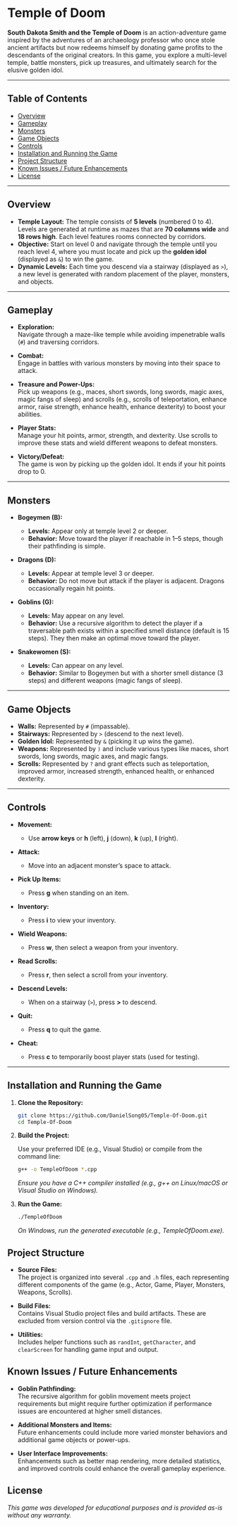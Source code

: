 # Temple of Doom

**South Dakota Smith and the Temple of Doom** is an action-adventure game inspired by the adventures of an archaeology professor who once stole ancient artifacts but now redeems himself by donating game profits to the descendants of the original creators. In this game, you explore a multi-level temple, battle monsters, pick up treasures, and ultimately search for the elusive golden idol.

---

## Table of Contents

- [Overview](#overview)
- [Gameplay](#gameplay)
- [Monsters](#monsters)
- [Game Objects](#game-objects)
- [Controls](#controls)
- [Installation and Running the Game](#installation-and-running-the-game)
- [Project Structure](#project-structure)
- [Known Issues / Future Enhancements](#known-issues--future-enhancements)
- [License](#license)

---

## Overview

- **Temple Layout:** The temple consists of **5 levels** (numbered 0 to 4). Levels are generated at runtime as mazes that are **70 columns wide** and **18 rows high**. Each level features rooms connected by corridors.
- **Objective:** Start on level 0 and navigate through the temple until you reach level 4, where you must locate and pick up the **golden idol** (displayed as `&`) to win the game.
- **Dynamic Levels:** Each time you descend via a stairway (displayed as `>`), a new level is generated with random placement of the player, monsters, and objects.

---

## Gameplay

- **Exploration:**  
  Navigate through a maze-like temple while avoiding impenetrable walls (`#`) and traversing corridors.

- **Combat:**  
  Engage in battles with various monsters by moving into their space to attack.

- **Treasure and Power-Ups:**  
  Pick up weapons (e.g., maces, short swords, long swords, magic axes, magic fangs of sleep) and scrolls (e.g., scrolls of teleportation, enhance armor, raise strength, enhance health, enhance dexterity) to boost your abilities.

- **Player Stats:**  
  Manage your hit points, armor, strength, and dexterity. Use scrolls to improve these stats and wield different weapons to defeat monsters.

- **Victory/Defeat:**  
  The game is won by picking up the golden idol. It ends if your hit points drop to 0.

---

## Monsters

- **Bogeymen (B):**  
  - **Levels:** Appear only at temple level 2 or deeper.  
  - **Behavior:** Move toward the player if reachable in 1–5 steps, though their pathfinding is simple.

- **Dragons (D):**  
  - **Levels:** Appear at temple level 3 or deeper.  
  - **Behavior:** Do not move but attack if the player is adjacent. Dragons occasionally regain hit points.

- **Goblins (G):**  
  - **Levels:** May appear on any level.  
  - **Behavior:** Use a recursive algorithm to detect the player if a traversable path exists within a specified smell distance (default is 15 steps). They then make an optimal move toward the player.

- **Snakewomen (S):**  
  - **Levels:** Can appear on any level.  
  - **Behavior:** Similar to Bogeymen but with a shorter smell distance (3 steps) and different weapons (magic fangs of sleep).

---

## Game Objects

- **Walls:** Represented by `#` (impassable).
- **Stairways:** Represented by `>` (descend to the next level).
- **Golden Idol:** Represented by `&` (picking it up wins the game).
- **Weapons:** Represented by `)` and include various types like maces, short swords, long swords, magic axes, and magic fangs.
- **Scrolls:** Represented by `?` and grant effects such as teleportation, improved armor, increased strength, enhanced health, or enhanced dexterity.

---

## Controls

- **Movement:**  
  - Use **arrow keys** or **h** (left), **j** (down), **k** (up), **l** (right).
  
- **Attack:**  
  - Move into an adjacent monster’s space to attack.
  
- **Pick Up Items:**  
  - Press **g** when standing on an item.
  
- **Inventory:**  
  - Press **i** to view your inventory.
  
- **Wield Weapons:**  
  - Press **w**, then select a weapon from your inventory.
  
- **Read Scrolls:**  
  - Press **r**, then select a scroll from your inventory.
  
- **Descend Levels:**  
  - When on a stairway (`>`), press **>** to descend.
  
- **Quit:**  
  - Press **q** to quit the game.
  
- **Cheat:**  
  - Press **c** to temporarily boost player stats (used for testing).

---

## Installation and Running the Game

1. **Clone the Repository:**
   ```bash
   git clone https://github.com/DanielSong05/Temple-Of-Doom.git
   cd Temple-Of-Doom
2. **Build the Project:**

   Use your preferred IDE (e.g., Visual Studio) or compile from the command line:

   ```bash
   g++ -o TempleOfDoom *.cpp
   ```

   *Ensure you have a C++ compiler installed (e.g., g++ on Linux/macOS or Visual Studio on Windows).*

3. **Run the Game:**

   ```bash
   ./TempleOfDoom
   ```

   *On Windows, run the generated executable (e.g., TempleOfDoom.exe).*

## Project Structure

- **Source Files:**  
  The project is organized into several `.cpp` and `.h` files, each representing different components of the game (e.g., Actor, Game, Player, Monsters, Weapons, Scrolls).

- **Build Files:**  
  Contains Visual Studio project files and build artifacts. These are excluded from version control via the `.gitignore` file.

- **Utilities:**  
  Includes helper functions such as `randInt`, `getCharacter`, and `clearScreen` for handling game input and output.

## Known Issues / Future Enhancements

- **Goblin Pathfinding:**  
  The recursive algorithm for goblin movement meets project requirements but might require further optimization if performance issues are encountered at higher smell distances.

- **Additional Monsters and Items:**  
  Future enhancements could include more varied monster behaviors and additional game objects or power-ups.

- **User Interface Improvements:**  
  Enhancements such as better map rendering, more detailed statistics, and improved controls could enhance the overall gameplay experience.

## License

*This game was developed for educational purposes and is provided as-is without any warranty.*
```

